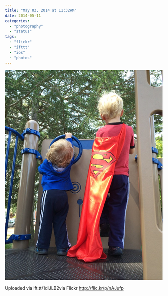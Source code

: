 ```yaml
---
title: "May 03, 2014 at 11:32AM"
date: 2014-05-11
categories: 
  - "photography"
  - "status"
tags: 
  - "flickr"
  - "ifttt"
  - "ios"
  - "photos"
---
```


![](images/14176542723_c8159b89ec_b.jpg)

Uploaded via ift.tt/1dlJLB2via Flickr http://flic.kr/p/nAJufp
